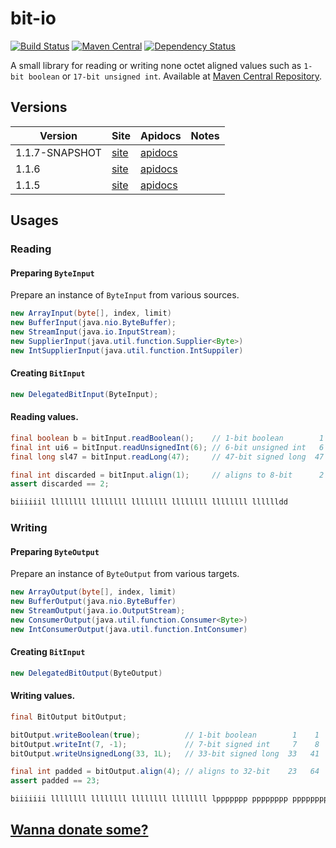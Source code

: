 bit-io
======
[![Build Status](https://travis-ci.org/jinahya/bit-io.svg?branch=develop)](https://travis-ci.org/jinahya/bit-io)
[![Maven Central](https://img.shields.io/maven-central/v/com.github.jinahya/bit-io.svg)](http://search.maven.org/#search%7Cga%7C1%7Ca%3A%22bit-io%22)
[![Dependency Status](https://www.versioneye.com/user/projects/563ccc514d415e001e00009b/badge.svg)](https://www.versioneye.com/user/projects/563ccc514d415e001e00009b)

A small library for reading or writing none octet aligned values such as `1-bit boolean` or `17-bit unsigned int`. Available at [Maven Central Repository](http://search.maven.org/#search%7Cgav%7C1%7Cg%3A%22com.github.jinahya%22%20AND%20a%3A%22bit-io%22).

## Versions
|Version|Site|Apidocs|Notes|
|-------|----|-------|-----|
|1.1.7-SNAPSHOT|[site](http://jinahya.github.io/bit-io/sites/1.1.7-SNAPSHOT/index.html)|[apidocs](http://jinahya.github.io/bit-io/sites/1.1.7-SNAPSHOT/apidocs/index.html)||
|1.1.6|[site](http://jinahya.github.io/bit-io/sites/1.1.6/index.html)|[apidocs](http://jinahya.github.io/bit-io/sites/1.1.6/apidocs/index.html)||
|1.1.5|[site](http://jinahya.github.io/bit-io/sites/1.1.5/index.html)|[apidocs](http://jinahya.github.io/bit-io/sites/1.1.5/apidocs/index.html)||

## Usages
### Reading
#### Preparing `ByteInput`
Prepare an instance of `ByteInput` from various sources.
````java
new ArrayInput(byte[], index, limit)
new BufferInput(java.nio.ByteBuffer);
new StreamInput(java.io.InputStream);
new SupplierInput(java.util.function.Supplier<Byte>)
new IntSupplierInput(java.util.function.IntSuppiler)
````
#### Creating `BitInput`
```java
new DelegatedBitInput(ByteInput);
```
#### Reading values.
```java
final boolean b = bitInput.readBoolean();    // 1-bit boolean        1    1
final int ui6 = bitInput.readUnsignedInt(6); // 6-bit unsigned int   6    7
final long sl47 = bitInput.readLong(47);     // 47-bit signed long  47   54

final int discarded = bitInput.align(1);     // aligns to 8-bit      2   56
assert discarded == 2;

biiiiiil llllllll llllllll llllllll llllllll llllllll lllllldd
```
### Writing
#### Preparing `ByteOutput`
Prepare an instance of `ByteOutput` from various targets.
```java
new ArrayOutput(byte[], index, limit)
new BufferOutput(java.nio.ByteBuffer)
new StreamOutput(java.io.OutputStream);
new ConsumerOutput(java.util.function.Consumer<Byte>)
new IntConsumerOutput(java.util.function.IntConsumer)
````
#### Creating `BitInput`
```java
new DelegatedBitOutput(ByteOutput)
```
#### Writing values.
```java
final BitOutput bitOutput;

bitOutput.writeBoolean(true);          // 1-bit boolean        1    1
bitOutput.writeInt(7, -1);             // 7-bit signed int     7    8
bitOutput.writeUnsignedLong(33, 1L);   // 33-bit signed long  33   41

final int padded = bitOutput.align(4); // aligns to 32-bit    23   64
assert padded == 23;

biiiiiii llllllll llllllll llllllll llllllll lppppppp pppppppp pppppppp
```

## [Wanna donate some?](https://www.paypal.com/cgi-bin/webscr?cmd=_donations&business=GWDFLJNSZSEGG&lc=KR&item_name=github&currency_code=USD&bn=PP%2dDonationsBF%3abtn_donateCC_LG%2egif%3aNonHosted)
